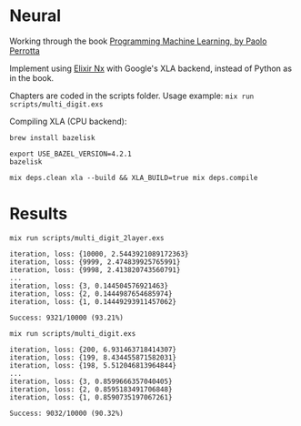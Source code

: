 # Neural

Working through the book [Programming Machine Learning, by Paolo Perrotta](https://pragprog.com/titles/pplearn/programming-machine-learning/)

Implement using [Elixir Nx](https://github.com/elixir-nx/nx) with Google's XLA backend, instead of Python as in the book.

Chapters are coded in the scripts folder.
Usage example: `mix run scripts/multi_digit.exs`

Compiling XLA (CPU backend):

```
brew install bazelisk

export USE_BAZEL_VERSION=4.2.1
bazelisk

mix deps.clean xla --build && XLA_BUILD=true mix deps.compile
```


# Results

```
mix run scripts/multi_digit_2layer.exs

iteration, loss: {10000, 2.5443921089172363}
iteration, loss: {9999, 2.474839925765991}
iteration, loss: {9998, 2.413820743560791}
...
iteration, loss: {3, 0.144504576921463}
iteration, loss: {2, 0.1444987654685974}
iteration, loss: {1, 0.14449293911457062}

Success: 9321/10000 (93.21%)
```

```
mix run scripts/multi_digit.exs

iteration, loss: {200, 6.931463718414307}
iteration, loss: {199, 8.434455871582031}
iteration, loss: {198, 5.512046813964844}
...
iteration, loss: {3, 0.8599666357040405}
iteration, loss: {2, 0.8595183491706848}
iteration, loss: {1, 0.8590735197067261}

Success: 9032/10000 (90.32%)
